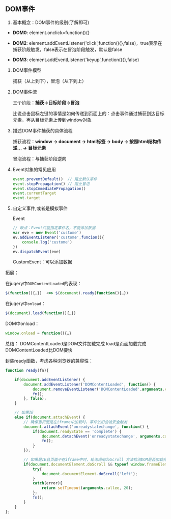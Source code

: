## DOM事件

1. 基本概念：DOM事件的级别(了解即可)

- **DOM0**: element.onclick=function(){}
    
- **DOM2**: element.addEventListener('click',function(){},false)，true表示在捕获阶段触发，false表示在冒泡阶段触发，默认是false
    
- **DOM3**: element.addEventListener('keyup',function(){},false)

1. DOM事件模型

    捕获（从上到下），冒泡（从下到上）

2. DOM事件流

    三个阶段：**捕获->目标阶段->冒泡**
    
    比说点击鼠标左键的事情是如何传递到页面上的：点击事件通过捕获到达目标元素，再从目标元素上传到window对象

3. 描述DOM事件捕获的具体流程
    
    捕获流程：**window -> document -> html标签 -> body -> 按照html结构传递... -> 目标元素**

    冒泡流程：与捕获阶段逆向

4. Event对象的常见应用
    ```js
    event.preventDefault()  // 阻止默认事件
    event.stopPropagation() // 阻止冒泡
    event.stopImmediatePropagation()
    event.currentTarget
    event.target
    ```

5. 自定义事件,或者是模拟事件

    Event
    
    ```js
    // 缺点：Event只能指定事件名，不能添加数据
    var eve = new Event('custome')
    ev.addEventListener('custome',funcion(){
        console.log('custome')
    })
    ev.dispatchEvent(eve)
    
    ```
    
    CustomEvent：可以添加数据
    

拓展：

在juqery中`DOMContentLoaded`的表现：
``` javascript
$(function(){…})  <=> $(document).ready(function(){…})
```

在juqery中`onload`：
``` javascript
$(document).load(function(){…})
```

DOM中onload：
``` javascript
window.onload = function(){…}
```

总结：
DOMContentLoaded是DOM文件加载完成
load是页面加载完成
DOMContentLoaded比DOM要快

封装ready函数，考虑各种浏览器的兼容性：
``` javascript
function ready(fn){

    if(document.addEventListener) {
        document.addEventListener('DOMContentLoaded', function() {
            document.removeEventListener('DOMContentLoaded',arguments.callee, false);
            fn();
        }, false);
    } 

    // 如果IE
    else if(document.attachEvent) {
        // 确保当页面是在iframe中加载时，事件依旧会被安全触发
        document.attachEvent('onreadystatechange', function() {
            if(document.readyState == 'complete') {
                document.detachEvent('onreadystatechange', arguments.callee);
                fn();
            }
        });

        // 如果是IE且页面不在iframe中时，轮询调用doScroll 方法检测DOM是否加载完毕
        if(document.documentElement.doScroll && typeof window.frameElement === "undefined") {
            try{
                document.documentElement.doScroll('left');
            }
            catch(error){
                return setTimeout(arguments.callee, 20);
            };
            fn();
        }
    }
};
```